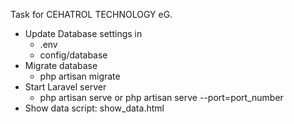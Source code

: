 Task for CEHATROL TECHNOLOGY eG.

* Update Database settings in
  * .env
  * config/database
* Migrate database
  * php artisan migrate
* Start Laravel server
  * php artisan serve or php artisan serve --port=port_number
* Show data script: show_data.html
